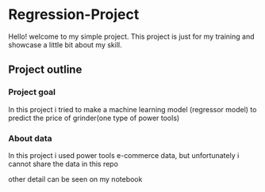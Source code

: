 # Regression-Project

Hello! welcome to my simple project. This project is just for my training and showcase a little bit about my skill.

## Project outline

### Project goal
In this project i tried to make a machine learning model (regressor model) to predict the price of grinder(one type of power tools)
### About data
In this project i used power tools e-commerce data, but unfortunately i cannot share the data in this repo

other detail can be seen on my notebook
